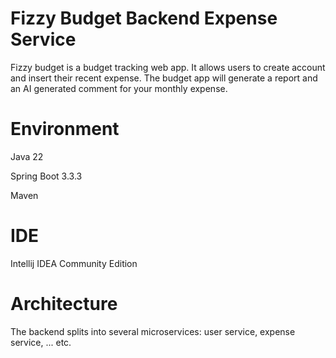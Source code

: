 ﻿# Fizzy Budget Backend Expense Service

Fizzy budget is a budget tracking web app. It allows users to create account and insert their recent expense. The budget app will generate a report and an AI generated comment for your monthly expense.

# Environment

Java 22

Spring Boot 3.3.3

Maven

# IDE
Intellij IDEA Community Edition

# Architecture

The backend splits into several microservices: user service, expense service, ... etc.
